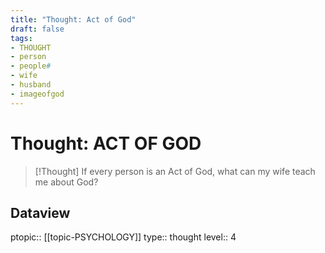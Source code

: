 ```yaml
---
title: "Thought: Act of God"
draft: false
tags:
- THOUGHT
- person
- people#
- wife
- husband
- imageofgod
---
```

# Thought: ACT OF GOD
> [!Thought]
> If every person is an Act of God, what can my wife teach me about God?

## Dataview
ptopic:: [[topic-PSYCHOLOGY]]
type:: thought
level:: 4
